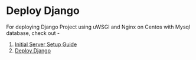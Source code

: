# Deploy Django

For deploying Django Project using uWSGI and Nginx on Centos with Mysql database, check out -

1. [Initial Server Setup Guide](https://www.codingpaths.com/django/initial-server-setup/)
2. [Deploy Django](https://www.codingpaths.com/django/deploy-django/)
